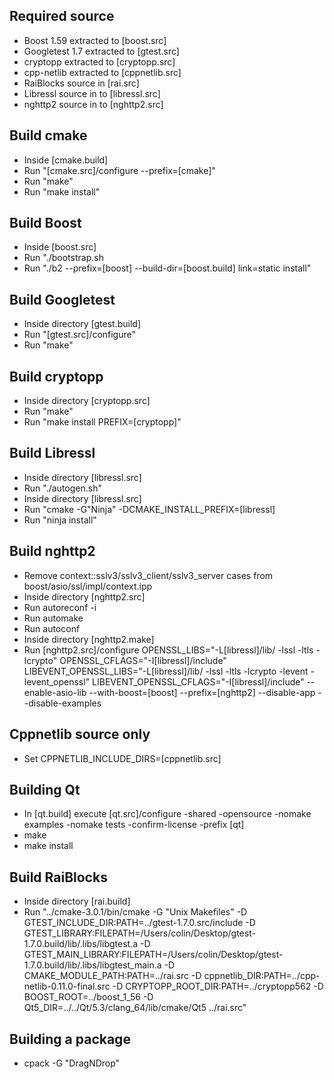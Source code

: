 ## Required source
* Boost 1.59 extracted to [boost.src]
* Googletest 1.7 extracted to [gtest.src]
* cryptopp extracted to [cryptopp.src]
* cpp-netlib extracted to [cppnetlib.src]
* RaiBlocks source in [rai.src]
* Libressl source in to [libressl.src]
* nghttp2 source in to [nghttp2.src]

## Build cmake
* Inside [cmake.build]
* Run "[cmake.src]/configure --prefix=[cmake]"
* Run "make"
* Run "make install"

## Build Boost
* Inside [boost.src]
* Run "./bootstrap.sh
* Run "./b2 --prefix=[boost] --build-dir=[boost.build] link=static install"

## Build Googletest
* Inside directory [gtest.build]
* Run "[gtest.src]/configure"
* Run "make"

## Build cryptopp
* Inside directory [cryptopp.src]
* Run "make"
* Run "make install PREFIX=[cryptopp]"

## Build Libressl
* Inside directory [libressl.src]
* Run "./autogen.sh"
* Inside directory [libressl.src]
* Run "cmake -G"Ninja" -DCMAKE_INSTALL_PREFIX=[libressl]
* Run "ninja install"

## Build nghttp2
* Remove context::sslv3/sslv3_client/sslv3_server cases from boost/asio/ssl/impl/context.ipp
* Inside directory [nghttp2.src]
* Run autoreconf -i
* Run automake
* Run autoconf
* Inside directory [nghttp2.make]
* Run [nghttp2.src]/configure OPENSSL_LIBS="-L[libressl]/lib/ -lssl -ltls -lcrypto" OPENSSL_CFLAGS="-I[libressl]/include" LIBEVENT_OPENSSL_LIBS="-L[libressl]/lib/ -lssl -ltls -lcrypto -levent -levent_openssl" LIBEVENT_OPENSSL_CFLAGS="-I[libressl]/include" --enable-asio-lib --with-boost=[boost] --prefix=[nghttp2] --disable-app --disable-examples

## Cppnetlib source only  
* Set CPPNETLIB_INCLUDE_DIRS=[cppnetlib.src]  

## Building Qt
* In [qt.build] execute [qt.src]/configure -shared -opensource -nomake examples -nomake tests -confirm-license  -prefix [qt]
* make
* make install

## Build RaiBlocks
* Inside directory [rai.build]
* Run "../cmake-3.0.1/bin/cmake -G "Unix Makefiles" -D GTEST_INCLUDE_DIR:PATH=../gtest-1.7.0.src/include -D GTEST_LIBRARY:FILEPATH=/Users/colin/Desktop/gtest-1.7.0.build/lib/.libs/libgtest.a -D GTEST_MAIN_LIBRARY:FILEPATH=/Users/colin/Desktop/gtest-1.7.0.build/lib/.libs/libgtest_main.a -D CMAKE_MODULE_PATH:PATH=../rai.src -D cppnetlib_DIR:PATH=../cpp-netlib-0.11.0-final.src -D CRYPTOPP_ROOT_DIR:PATH=../cryptopp562 -D BOOST_ROOT=../boost_1_56 -D Qt5_DIR=../../Qt/5.3/clang_64/lib/cmake/Qt5 ../rai.src"

## Building a package
* cpack -G "DragNDrop"